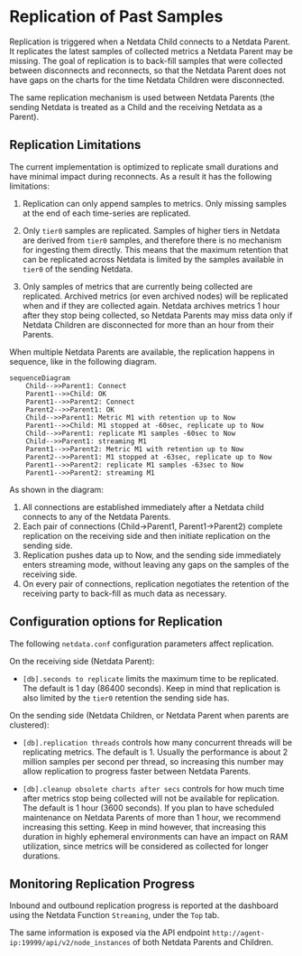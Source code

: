 # Replication of Past Samples

Replication is triggered when a Netdata Child connects to a Netdata Parent. It replicates the latest samples of collected metrics a Netdata Parent may be missing. The goal of replication is to back-fill samples that were collected between disconnects and reconnects, so that the Netdata Parent does not have gaps on the charts for the time Netdata Children were disconnected.

The same replication mechanism is used between Netdata Parents (the sending Netdata is treated as a Child and the receiving Netdata as a Parent).

## Replication Limitations

The current implementation is optimized to replicate small durations and have minimal impact during reconnects. As a result it has the following limitations:

1. Replication can only append samples to metrics. Only missing samples at the end of each time-series are replicated.

2. Only `tier0` samples are replicated. Samples of higher tiers in Netdata are derived from `tier0` samples, and therefore there is no mechanism for ingesting them directly. This means that the maximum retention that can be replicated across Netdata is limited by the samples available in `tier0` of the sending Netdata.

3. Only samples of metrics that are currently being collected are replicated. Archived metrics (or even archived nodes) will be replicated when and if they are collected again. Netdata archives metrics 1 hour after they stop being collected, so Netdata Parents may miss data only if Netdata Children are disconnected for more than an hour from their Parents.

When multiple Netdata Parents are available, the replication happens in sequence, like in the following diagram.

```mermaid
sequenceDiagram
    Child-->>Parent1: Connect
    Parent1-->>Child: OK
    Parent1-->>Parent2: Connect
    Parent2-->>Parent1: OK
    Child-->>Parent1: Metric M1 with retention up to Now
    Parent1-->>Child: M1 stopped at -60sec, replicate up to Now
    Child-->>Parent1: replicate M1 samples -60sec to Now
    Child-->>Parent1: streaming M1
    Parent1-->>Parent2: Metric M1 with retention up to Now
    Parent2-->>Parent1: M1 stopped at -63sec, replicate up to Now
    Parent1-->>Parent2: replicate M1 samples -63sec to Now
    Parent1-->>Parent2: streaming M1
```

As shown in the diagram:

1. All connections are established immediately after a Netdata child connects to any of the Netdata Parents.
2. Each pair of connections (Child->Parent1, Parent1->Parent2) complete replication on the receiving side and then initiate replication on the sending side.
3. Replication pushes data up to Now, and the sending side immediately enters streaming mode, without leaving any gaps on the samples of the receiving side.
4. On every pair of connections, replication negotiates the retention of the receiving party to back-fill as much data as necessary.

## Configuration options for Replication

The following `netdata.conf` configuration parameters affect replication.

On the receiving side (Netdata Parent):

- `[db].seconds to replicate` limits the maximum time to be replicated. The default is 1 day (86400 seconds). Keep in mind that replication is also limited by the `tier0` retention the sending side has.

On the sending side (Netdata Children, or Netdata Parent when parents are clustered):

- `[db].replication threads` controls how many concurrent threads will be replicating metrics. The default is 1. Usually the performance is about 2 million samples per second per thread, so increasing this number may allow replication to progress faster between Netdata Parents.

- `[db].cleanup obsolete charts after secs` controls for how much time after metrics stop being collected will not be available for replication. The default is 1 hour (3600 seconds). If you plan to have scheduled maintenance on Netdata Parents of more than 1 hour, we recommend increasing this setting. Keep in mind however, that increasing this duration in highly ephemeral environments can have an impact on RAM utilization, since metrics will be considered as collected for longer durations.

## Monitoring Replication Progress

Inbound and outbound replication progress is reported at the dashboard using the Netdata Function `Streaming`, under the `Top` tab.

The same information is exposed via the API endpoint `http://agent-ip:19999/api/v2/node_instances` of both Netdata Parents and Children.
